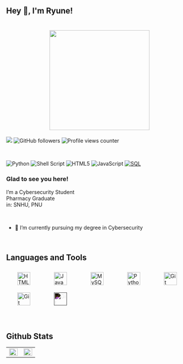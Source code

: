 ## Hey 👋, I'm Ryune!  
  

<h1 align="center">
 <ruby>
    <img src="https://i.ibb.co/z7BtbPJ/Cyberyune-Logo-2.png" width=270" alt="" />
  </ruby> 
</h1>

[![](https://img.shields.io/badge/-ry--une-181717?style=flat&logo=github)](https://github.com/ry-une)
![GitHub followers](https://img.shields.io/github/followers/ry-une)
![Profile views counter](https://komarev.com/ghpvc/?username=ry-une&&style=flat-square)  



<br>  


![Python](https://img.shields.io/badge/python-3670A0?style=for-the-badge&logo=python&logoColor=ffdd54)
![Shell Script](https://img.shields.io/badge/shell_script-%23121011.svg?style=for-the-badge&logo=gnu-bash&logoColor=white)
![HTML5](https://img.shields.io/badge/html5-%23E34F26.svg?style=for-the-badge&logo=html5&logoColor=white)
![JavaScript](https://img.shields.io/badge/javascript-%23323330.svg?style=for-the-badge&logo=javascript&logoColor=%23F7DF1E)
[![SQL](https://img.shields.io/badge/SQL-%2300f.svg?style=for-the-badge&logo=sqlite&logoColor=white)](https://en.wikipedia.org/wiki/SQL)


### Glad to see you here!  
I’m a Cybersecurity Student <br>
Pharmacy Graduate <br>
in: SNHU, PNU  
  

<br/>  

- 🔭 I’m currently pursuing my degree in Cybersecurity  


<br/>  


## Languages and Tools

[<img src="https://profilinator.rishav.dev/skills-assets/html5-original-wordmark.svg" alt="HTML5" height="35" style="margin: 10px 30px;" />](https://en.wikipedia.org/wiki/HTML5)
[<img src="https://profilinator.rishav.dev/skills-assets/javascript-original.svg" alt="JavaScript" height="35" style="margin: 10px 30px;" />](https://www.javascript.com/)
[<img src="https://profilinator.rishav.dev/skills-assets/mysql-original-wordmark.svg" alt="MySQL" height="35" style="margin: 10px 30px;" />](https://www.mysql.com/)
[<img src="https://profilinator.rishav.dev/skills-assets/python-original.svg" alt="Python" height="35" style="margin: 10px 30px;" />](https://www.python.org/)
[<img src="https://profilinator.rishav.dev/skills-assets/git-scm-icon.svg" alt="Git" height="35" style="margin: 10px 30px;" />](https://github.com/)
[<img src="https://www.vectorlogo.zone/logos/sqlite/sqlite-icon.svg" alt="Git" height="35" style="margin: 10px 30px;" />](https://github.com/)
[<img src="https://www.vectorlogo.zone/logos/gnu_bash/gnu_bash-icon.svg" alt="Git" height="35" style="margin: 10px 30px; filter: invert(100%);" />](https://github.com/)








<br/>  


## Github Stats  

<table><tr><td valign="top" width="50%">

<img src="https://github-readme-stats.vercel.app/api?username=ry-une&show_icons=true&count_private=true&hide_border=true&theme=dark" align="left" style="width: 100%" />

</td><td valign="top" width="50%">

<img src="https://github-readme-stats.vercel.app/api/top-langs/?username=ry-une&hide_border=true&layout=compact&theme=dark" align="left" style="width: 100%" />

</td></tr></table>  


<br/>  
